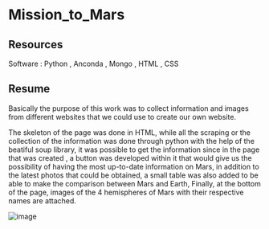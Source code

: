 # Mission_to_Mars

##  Resources
Software : Python , Anconda , Mongo , HTML , CSS

## Resume

Basically the purpose of this work was to collect information and images from different websites that we could use to create our own website.

The skeleton of the page was done in HTML, while all the scraping or the collection of the information was done through python with the help of the beatiful soup library, it was possible to get the information since in the page that was created , a button was developed within it that would give us the possibility of having the most up-to-date information on Mars, in addition to the latest photos that could be obtained, a small table was also added to be able to make the comparison between Mars and Earth, Finally, at the bottom of the page, images of the 4 hemispheres of Mars with their respective names are attached.

![image](https://user-images.githubusercontent.com/66183125/145701271-50445976-bd57-4874-8e6b-ec283e1b94a6.png)
